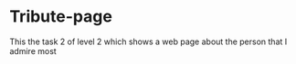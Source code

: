 # Tribute-page
This the task 2 of level 2 which shows a web page about the person that I admire most
